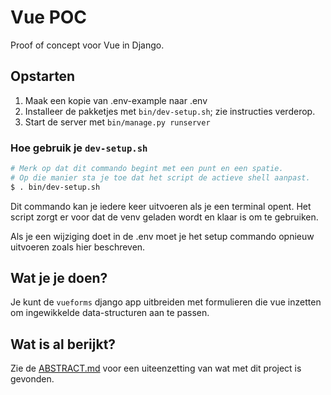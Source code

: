 # Vue POC

Proof of concept voor Vue in Django.

## Opstarten

1. Maak een kopie van .env-example naar .env
2. Installeer de pakketjes met `bin/dev-setup.sh`; zie instructies verderop.
3. Start de server met `bin/manage.py runserver`

### Hoe gebruik je `dev-setup.sh`

```bash
# Merk op dat dit commando begint met een punt en een spatie.
# Op die manier sta je toe dat het script de actieve shell aanpast.
$ . bin/dev-setup.sh
```

Dit commando kan je iedere keer uitvoeren als je een terminal opent. Het script zorgt er voor dat de venv geladen wordt en klaar is om te gebruiken.

Als je een wijziging doet in de .env moet je het setup commando opnieuw uitvoeren zoals hier beschreven.

## Wat je je doen?

Je kunt de `vueforms` django app uitbreiden met formulieren die vue inzetten om ingewikkelde data-structuren aan te passen.

## Wat is al berijkt?

Zie de [ABSTRACT.md](ABSTRACT.md) voor een uiteenzetting van wat met dit project is gevonden.